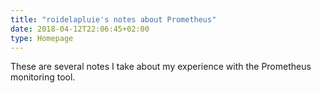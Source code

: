 ```yaml
---
title: "roidelapluie's notes about Prometheus"
date: 2018-04-12T22:06:45+02:00
type: Homepage
---
```


These are several notes I take about my experience with the Prometheus
monitoring tool.
